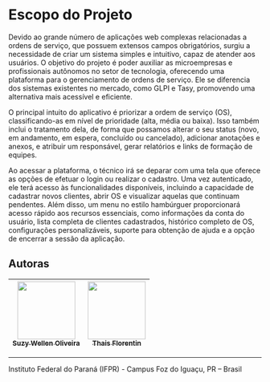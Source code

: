 # Escopo do Projeto

Devido ao grande número de aplicações web complexas relacionadas a ordens de serviço, que possuem extensos campos obrigatórios, surgiu a necessidade de criar um sistema simples e intuitivo, capaz de atender aos usuários.   O objetivo do projeto é poder auxiliar as microempresas e profissionais autônomos no setor de tecnologia, oferecendo uma plataforma para o gerenciamento de ordens de serviço. Ele se diferencia dos sistemas existentes no mercado, como GLPI e Tasy, promovendo uma alternativa mais acessível e eficiente.

O principal intuito do aplicativo é priorizar a ordem de serviço (OS), classificando-as em nível de prioridade (alta, média ou baixa). Isso também inclui o tratamento dela, de forma que possamos alterar o seu status (novo, em andamento, em espera, concluído ou cancelado), adicionar anotações e anexos, e atribuir um responsável, gerar relatórios e links de formação de equipes. 

Ao acessar a plataforma, o técnico irá se deparar com uma tela que oferece as opções de efetuar o login ou realizar o cadastro. Uma vez autenticado, ele terá acesso às funcionalidades disponíveis, incluindo a capacidade de cadastrar novos clientes, abrir OS e visualizar aquelas que continuam pendentes. Além disso, um menu no estilo hambúrguer proporcionará acesso rápido aos recursos essenciais, como informações da conta do usuário, lista completa de clientes cadastrados, histórico completo de OS, configurações personalizáveis, suporte para obtenção de ajuda e a opção de encerrar a sessão da aplicação.

## Autoras
|  [<img loading="lazy" src="https://avatars.githubusercontent.com/u/66921441?v=4" width=115><br><sub>Suzy Wellen Oliveira</sub>](https://github.com/SuzyWellen07) |  [<img loading="lazy" src="https://avatars.githubusercontent.com/u/84157862?v=4" width=115><br><sub>Thais Florentin</sub>](https://github.com/LennyBla) |
| :---: | :---: |

---

Instituto Federal do Paraná (IFPR) - Campus Foz do Iguaçu, PR – Brasil















